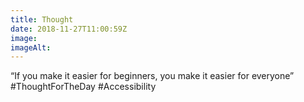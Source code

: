 ```yaml
---
title: Thought
date: 2018-11-27T11:00:59Z
image: 
imageAlt: 
---
```


“If you make it easier for beginners, you make it easier for everyone” #ThoughtForTheDay #Accessibility
